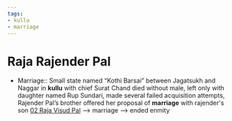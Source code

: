 ```yaml
---
tags:
- kullu
- marriage
---
```

   
# Raja Rajender Pal   
* Marriage:: Small state named “Kothi Barsai” between Jagatsukh and Naggar in **kullu** with chief Surat Chand died without male, left only with daughter named Rup Sundari, made several failed acquisition attempts, Rajender Pal’s brother offered her proposal of **marriage** with rajender's son [02 Raja Visud Pal](../Rajas%20of%20Kullu/02%20Raja%20Visud%20Pal.md) --> marriage --> ended enmity